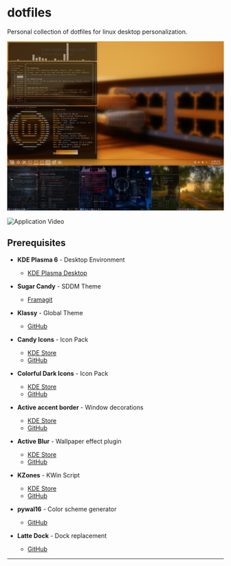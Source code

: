 # dotfiles

Personal collection of dotfiles for linux desktop personalization.

![Application Screenshot](screenshots/shot.png)

![Application Video](screenshots/preview.gif)

## Prerequisites

- **KDE Plasma 6** - Desktop Environment
  - [KDE Plasma Desktop](https://kde.org/de/plasma-desktop/)

- **Sugar Candy** - SDDM Theme
  - [Framagit](https://framagit.org/MarianArlt/sddm-sugar-candy)

- **Klassy** - Global Theme
  - [GitHub](https://github.com/paulmcauley/klassy)

- **Candy Icons** - Icon Pack
  - [KDE Store](https://store.kde.org/p/1305251/)
  - [GitHub](https://github.com/EliverLara/candy-icons)

- **Colorful Dark Icons** - Icon Pack
  - [KDE Store](https://store.kde.org/p/2091068)
  - [GitHub](https://github.com/L4ki/Colorful-Plasma-Themes)

- **Active accent border** - Window decorations
  - [KDE Store](https://store.kde.org/p/2118297)
  - [GitHub](https://github.com/nclarius/Plasma-window-decorations)

- **Active Blur** - Wallpaper effect plugin
  - [KDE Store](https://store.kde.org/p/2134907)
  - [GitHub](https://github.com/bouteillerAlan/blurredwallpaper)

- **KZones** - KWin Script
  - [KDE Store](https://store.kde.org/p/1909220)
  - [GitHub](https://github.com/gerritdevriese/kzones)

- **pywal16** - Color scheme generator
  - [GitHub](https://github.com/eylles/pywal16)

- **Latte Dock** - Dock replacement
  - [GitHub](https://github.com/KDE/latte-dock)

---
